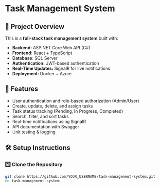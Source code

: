 # Task Management System

## 📌 Project Overview
This is a **full-stack task management system** built with:
- **Backend:** ASP.NET Core Web API (C#)
- **Frontend:** React + TypeScript
- **Database:** SQL Server
- **Authentication:** JWT-based authentication
- **Real-Time Updates:** SignalR for live notifications
- **Deployment:** Docker + Azure

## 🚀 Features
- User authentication and role-based authorization (Admin/User)
- Create, update, delete, and assign tasks
- Task status tracking (Pending, In Progress, Completed)
- Search, filter, and sort tasks
- Real-time notifications using SignalR
- API documentation with Swagger
- Unit testing & logging

## 🛠️ Setup Instructions

### 1️⃣ Clone the Repository
```sh
git clone https://github.com/YOUR_USERNAME/task-management-system.git
cd task-management-system
